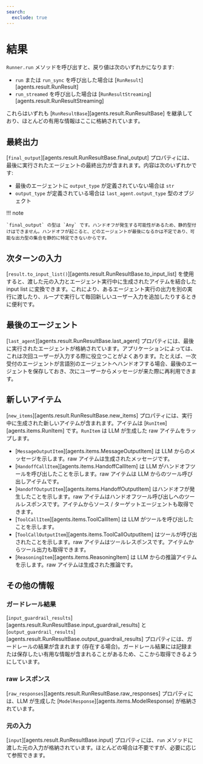 ```yaml
---
search:
  exclude: true
---
```

# 結果

`Runner.run` メソッドを呼び出すと、戻り値は次のいずれかになります:

-   `run` または `run_sync` を呼び出した場合は [`RunResult`][agents.result.RunResult]
-   `run_streamed` を呼び出した場合は [`RunResultStreaming`][agents.result.RunResultStreaming]

これらはいずれも [`RunResultBase`][agents.result.RunResultBase] を継承しており、ほとんどの有用な情報はここに格納されています。

## 最終出力

[`final_output`][agents.result.RunResultBase.final_output] プロパティには、最後に実行されたエージェントの最終出力が含まれます。内容は次のいずれかです:

-   最後のエージェントに `output_type` が定義されていない場合は `str`
-   `output_type` が定義されている場合は `last_agent.output_type` 型のオブジェクト

!!! note

    `final_output` の型は `Any` です。ハンドオフが発生する可能性があるため、静的型付けはできません。ハンドオフが起こると、どのエージェントが最後になるかは不定であり、可能な出力型の集合を静的に特定できないからです。

## 次ターンの入力

[`result.to_input_list()`][agents.result.RunResultBase.to_input_list] を使用すると、渡した元の入力とエージェント実行中に生成されたアイテムを結合した input list に変換できます。これにより、あるエージェント実行の出力を別の実行に渡したり、ループで実行して毎回新しいユーザー入力を追加したりするときに便利です。

## 最後のエージェント

[`last_agent`][agents.result.RunResultBase.last_agent] プロパティには、最後に実行されたエージェントが格納されています。アプリケーションによっては、これは次回ユーザーが入力する際に役立つことがよくあります。たとえば、一次受付のエージェントが言語別のエージェントへハンドオフする場合、最後のエージェントを保存しておき、次にユーザーからメッセージが来た際に再利用できます。

## 新しいアイテム

[`new_items`][agents.result.RunResultBase.new_items] プロパティには、実行中に生成された新しいアイテムが含まれます。アイテムは [`RunItem`][agents.items.RunItem] です。`RunItem` は LLM が生成した raw アイテムをラップします。

-   [`MessageOutputItem`][agents.items.MessageOutputItem] は LLM からのメッセージを示します。raw アイテムは生成されたメッセージです。
-   [`HandoffCallItem`][agents.items.HandoffCallItem] は LLM がハンドオフツールを呼び出したことを示します。raw アイテムは LLM からのツール呼び出しアイテムです。
-   [`HandoffOutputItem`][agents.items.HandoffOutputItem] はハンドオフが発生したことを示します。raw アイテムはハンドオフツール呼び出しへのツールレスポンスです。アイテムからソース / ターゲットエージェントも取得できます。
-   [`ToolCallItem`][agents.items.ToolCallItem] は LLM がツールを呼び出したことを示します。
-   [`ToolCallOutputItem`][agents.items.ToolCallOutputItem] はツールが呼び出されたことを示します。raw アイテムはツールレスポンスです。アイテムからツール出力も取得できます。
-   [`ReasoningItem`][agents.items.ReasoningItem] は LLM からの推論アイテムを示します。raw アイテムは生成された推論です。

## その他の情報

### ガードレール結果

[`input_guardrail_results`][agents.result.RunResultBase.input_guardrail_results] と [`output_guardrail_results`][agents.result.RunResultBase.output_guardrail_results] プロパティには、ガードレールの結果が含まれます (存在する場合)。ガードレール結果には記録または保存したい有用な情報が含まれることがあるため、ここから取得できるようにしています。

### raw レスポンス

[`raw_responses`][agents.result.RunResultBase.raw_responses] プロパティには、LLM が生成した [`ModelResponse`][agents.items.ModelResponse] が格納されています。

### 元の入力

[`input`][agents.result.RunResultBase.input] プロパティには、`run` メソッドに渡した元の入力が格納されています。ほとんどの場合は不要ですが、必要に応じて参照できます。